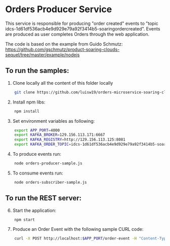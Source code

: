# Orders Producer Service
This service is responsible for producing "order created" events to "topic idcs-1d61df536acb4e9d929e79a92f3414b5-soaringordercreated".
Events are produced as user completes Orders through the web application.

The code is based on the example from Guido Schmutz:
https://github.com/gschmutz/product-soaring-clouds-sequel/tree/master/example/nodejs

## To run the samples:

1) Clone locally all the content of this folder locally

```bash
	git clone https://github.com/luisw19/orders-microservice-soaring-clouds-sequel.git
```

2) Install npm libs:

```bash
	npm install
```

3) Set environment variables as following:

```bash
	export APP_PORT=4000
	export KAFKA_BROKER=129.156.113.171:6667
	export KAFKA_REGISTRY=http://129.156.113.125:8081
	export KAFKA_ORDER_TOPIC=idcs-1d61df536acb4e9d929e79a92f3414b5-soaringordercreated
```
4) To produce events run:

```bash
	node orders-producer-sample.js
```
5) To consume events run:

```bash
	node orders-subscriber-sample.js
```

## To run the REST server:

6) Start the application:

```bash
	npm start
```
7) Produce an Order Event with the following sample CURL code:

```bash
	curl -X POST http://localhost:$APP_PORT/order-event -H "Content-Type: application/json" -d '{"_id":"5bb7cac9f2fabd515e2e4d7a","__v":2,"order":{"discount":0,"order_id":"unittest","shoppingCart_id":"5aa851035511ef001a35430c","total_price":60,"_links":{"self":{"href":"/orders/unittest"}},"line_items":[{"product_id":"42905ff6-2612-11e8-b467-0ed5f89f718b","product_code":"B01HJWV6YA","product_name":"P.A.N Harina Blanca - Pre-cooked White Corn Meal 2lbs 3.3oz","description":"description","quantity":2,"price":30,"size":0,"weight":1.13,"color":"Black","sku":"S15T-Flo-RS","line_id":1,"_id":"5bb7cae3f2fabd515e2e4d7b","dimensions":{"unit":"cm","length":22,"height":10,"width":22}}],"special_details":{"delivery_notes":"Please try to deliver in the morning","gift_wrapping":true,"personal_message":"From Luis with Love!"},"shipping":{"ETA":"","price":15,"shipping_method":"ECONOMY","last_name":"Jellema","first_name":"Lucas"},"address":[{"name":"BILLING","line_1":"22","line_2":"King street","city":"Leamington Spa","county":"Warkwickshire","postcode":"CV31","_id":"5bb7caf7f2fabd515e2e4d7c","country":"GB"}],"customer":{"customer_id":"5aa851035511ef001a35430c","email":"myemail@email.com","first_name":"Luis","last_name":"Weir","loyalty_level":"GOLD","phone":"+44 (0) 757 5333 777"},"payment":{"card_type":"VISA_CREDIT","card_number":"","start_year":0,"start_month":0,"expiry_month":0,"expiry_year":0},"currency":"GBP","updated_at":"2018-10-05T20:34:33.079Z","created_at":"2018-10-05T20:34:17.534Z","status":"SUCCESS"}}'
```

